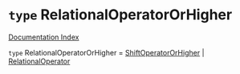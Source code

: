 # `type` RelationalOperatorOrHigher

[Documentation Index](../README.md)

`type` RelationalOperatorOrHigher = [ShiftOperatorOrHigher](../type.ShiftOperatorOrHigher/README.md) | [RelationalOperator](../type.RelationalOperator/README.md)